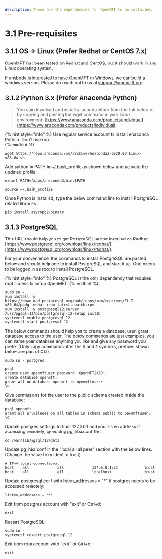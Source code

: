 ```yaml
---
description: These are the dependencies for OpenMFT to be installed.
---
```


# 3.1 Pre-requisites

## 3.1.1 OS -&gt; Linux  \(Prefer Redhat or CentOS 7.x\)

OpenMFT has been tested on Redhat and CentOS, but it should work in any Linux operating system.

If anybody is interested to have OpenMFT in Windows, we can build a windows version.  Please do reach out to us at support@openmft.org.



## 3.1.2 Python 3.x \(Prefer Anaconda Python\)



> You can download and install anaconda either from the link below or by copying and pasting the wget command in your Linux environment: [https://www.anaconda.com/products/individual](https://www.anaconda.com/products/individual)

{% hint style="info" %}
Use regular service account to install Anaconda Python.  Don't use root.  
{% endhint %}



```
wget https://repo.anaconda.com/archive/Anaconda3-2020.07-Linux-x86_64.sh
```

Add python to PATH in ~/.bash\_profile as shown below and activate the updated profile:

```text
export PATH=/apps/anaconda3/bin:$PATH
```

```text
source ~/.bash_profile
```

Once Python is installed, type the below command line to install PostgreSQL related libraries

```text
pip install psycopg2-binary
```

## 3.1.3 PostgreSQL

This URL should help you to get PostgreSQL server installed on Redhat:  [https://www.postgresql.org/download/linux/redhat/](https://www.postgresql.org/download/linux/redhat/).

For your convenience, the commands to install PostgreSQL are pasted below and should help one to install PostgreSQL and start it up.  One needs to be logged in as root to install PostgreSQL. 

{% hint style="info" %}
PostgreSQL is the only dependency that requires root access to setup OpenMFT.
{% endhint %}

```text
sudo su -
yum install -y https://download.postgresql.org/pub/repos/yum/reporpms/EL-7-x86_64/pgdg-redhat-repo-latest.noarch.rpm
yum install -y postgresql12-server
/usr/pgsql-12/bin/postgresql-12-setup initdb
systemctl enable postgresql-12
systemctl start postgresql-12
```

The below commands should help you to create a database, user, grant database access to the user.  The below commands are just examples, you can name your database anything you like and give any password you prefer \(Only copy commands after the $ and \# symbols, prefixes shown below are part of CLI\):

```text
sudo su - postgres

psql
create user openmftuser password 'OpenMFT2020';
create database openmft;
grant all on database openmft to openmftuser;
\q
```

Give permissions for the user to the public schema created inside the database:

```text
psql openmft
grant all privileges on all tables in schema public to openmftuser;
\q
```



Update postgres settings to trust 127.0.0.1 and your listen address if accessing remotely, by editing pg\_hba.conf file:

```text
cd /var/lib/pgsql/12/data
```

Update pg\_hba.conf in the "local all all peer" section with the below lines.\(Change the value from ident to trust\)

```text
# IPv4 local connections:
host    all             all             127.0.0.1/32            trust
host    all             all             localhost               trust
```

Update postgresql.conf with listen\_addresses = "\*" if postgres needs to be accessed remotely:

```text
listen_addresses = '*'
```

Exit from postgres account with "exit" or Ctrl+d:

```text
exit
```

Restart PostgreSQL:

```text
sudo su -
systemctl restart postgresql-12
```

Exit from root account with "exit" or Ctrl+d:

```text
exit
```







